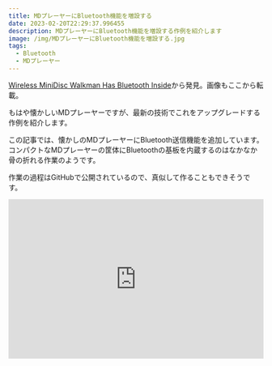 ```yaml
---
title: MDプレーヤーにBluetooth機能を増設する
date: 2023-02-20T22:29:37.996455
description: MDプレーヤーにBluetooth機能を増設する作例を紹介します
image: /img/MDプレーヤーにBluetooth機能を増設する.jpg
tags:
  - Bluetooth
  - MDプレーヤー
---
```

[Wireless MiniDisc Walkman Has Bluetooth Inside](https://hackaday.com/2023/01/29/wireless-minidisc-walkman-has-bluetooth-inside/)から発見。画像もここから転載。

もはや懐かしいMDプレーヤーですが、最新の技術でこれをアップグレードする作例を紹介します。

この記事では、懐かしのMDプレーヤーにBluetooth送信機能を追加しています。
コンパクトなMDプレーヤーの筐体にBluetoothの基板を内蔵するのはなかなか骨の折れる作業のようです。

作業の過程はGitHubで公開されているので、真似して作ることもできそうです。

<iframe width="100%" height="315" src="https://www.youtube.com/embed/sqWclFg--8o" title="YouTube video player" frameborder="0" allow="accelerometer; autoplay; clipboard-write; encrypted-media; gyroscope; picture-in-picture" allowfullscreen></iframe>

